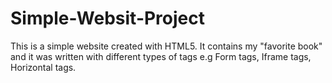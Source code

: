 # Simple-Websit-Project
This is a simple website created with HTML5. It contains my "favorite book" and it was written with different types of tags e.g Form tags, Iframe tags, Horizontal tags.
